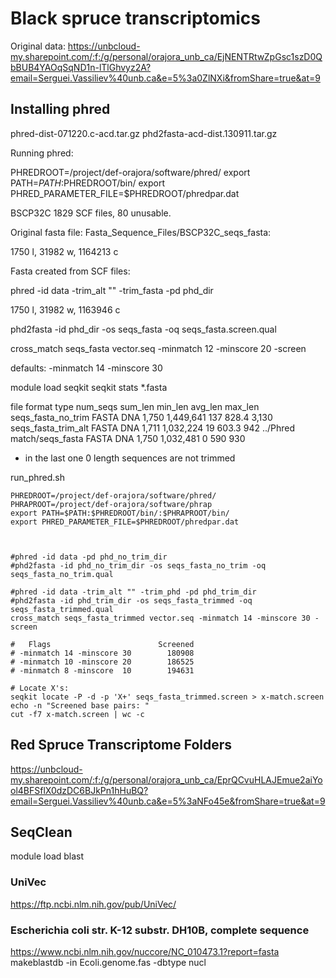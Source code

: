 # Black spruce transcriptomics
Original data:
https://unbcloud-my.sharepoint.com/:f:/g/personal/orajora_unb_ca/EjNENTRtwZpGsc1szD0QbBUB4YAOqSqND1n-lTlGhvyz2A?email=Serguei.Vassiliev%40unb.ca&e=5%3a0ZlNXi&fromShare=true&at=9

## Installing phred
phred-dist-071220.c-acd.tar.gz 
phd2fasta-acd-dist.130911.tar.gz 

Running phred:

PHREDROOT=/project/def-orajora/software/phred/
export PATH=$PATH:$PHREDROOT/bin/
export PHRED_PARAMETER_FILE=$PHREDROOT/phredpar.dat

BSCP32C
1829 SCF files, 80 unusable.

Original fasta file: 
Fasta_Sequence_Files/BSCP32C_seqs_fasta:

1750 l,  31982 w, 1164213 c

Fasta created from SCF files:

phred -id data -trim_alt "" -trim_fasta -pd phd_dir 

1750 l,  31982 w, 1163946 c


phd2fasta -id phd_dir -os seqs_fasta -oq seqs_fasta.screen.qual 

cross_match seqs_fasta vector.seq -minmatch 12 -minscore 20 -screen 

defaults: -minmatch 14 -minscore 30


module load seqkit
seqkit stats *.fasta

file                       format  type  num_seqs    sum_len  min_len  avg_len  max_len
seqs_fasta_no_trim         FASTA   DNA      1,750  1,449,641      137    828.4    3,130
seqs_fasta_trim_alt        FASTA   DNA      1,711  1,032,224       19    603.3      942
../Phred match/seqs_fasta  FASTA   DNA      1,750  1,032,481        0      590      930 

* in the last one 0 length sequences are not trimmed

run_phred.sh
~~~
PHREDROOT=/project/def-orajora/software/phred/
PHRAPROOT=/project/def-orajora/software/phrap
export PATH=$PATH:$PHREDROOT/bin/:$PHRAPROOT/bin/
export PHRED_PARAMETER_FILE=$PHREDROOT/phredpar.dat



#phred -id data -pd phd_no_trim_dir 
#phd2fasta -id phd_no_trim_dir -os seqs_fasta_no_trim -oq seqs_fasta_no_trim.qual

#phred -id data -trim_alt "" -trim_phd -pd phd_trim_dir
#phd2fasta -id phd_trim_dir -os seqs_fasta_trimmed -oq seqs_fasta_trimmed.qual
cross_match seqs_fasta_trimmed vector.seq -minmatch 14 -minscore 30 -screen

#   Flags                        Screened
# -minmatch 14 -minscore 30        180908
# -minmatch 10 -minscore 20        186525
# -minmatch 8 -minscore  10        194631

# Locate X's:
seqkit locate -P -d -p 'X+' seqs_fasta_trimmed.screen > x-match.screen
echo -n "Screened base pairs: "
cut -f7 x-match.screen | wc -c
~~~




## Red Spruce Transcriptome Folders
https://unbcloud-my.sharepoint.com/:f:/g/personal/orajora_unb_ca/EprQCvuHLAJEmue2aiYool4BFSflX0dzDC6BJkPn1hHuBQ?email=Serguei.Vassiliev%40unb.ca&e=5%3aNFo45e&fromShare=true&at=9


## SeqClean
module load blast

### UniVec
https://ftp.ncbi.nlm.nih.gov/pub/UniVec/

### Escherichia coli str. K-12 substr. DH10B, complete sequence
https://www.ncbi.nlm.nih.gov/nuccore/NC_010473.1?report=fasta
makeblastdb -in Ecoli.genome.fas -dbtype nucl
